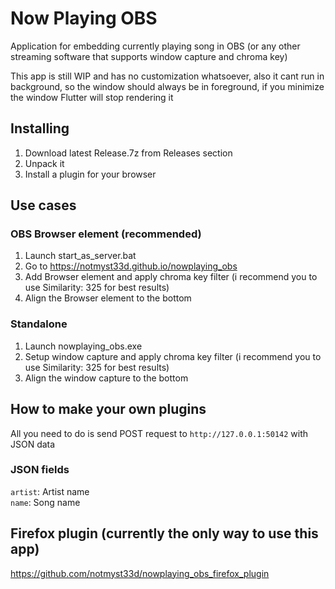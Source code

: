 # Now Playing OBS
Application for embedding currently playing song in OBS (or any other streaming software that supports window capture and chroma key)

This app is still WIP and has no customization whatsoever, also it cant run in background, so the window should always be in foreground, if you minimize the window Flutter will stop rendering it

## Installing
1. Download latest Release.7z from Releases section
2. Unpack it
3. Install a plugin for your browser

## Use cases
### OBS Browser element (recommended)
1. Launch start_as_server.bat
2. Go to https://notmyst33d.github.io/nowplaying_obs
3. Add Browser element and apply chroma key filter (i recommend you to use Similarity: 325 for best results)
4. Align the Browser element to the bottom

### Standalone
1. Launch nowplaying_obs.exe
2. Setup window capture and apply chroma key filter (i recommend you to use Similarity: 325 for best results)
3. Align the window capture to the bottom

## How to make your own plugins
All you need to do is send POST request to `http://127.0.0.1:50142` with JSON data

### JSON fields
`artist`: Artist name  
`name`: Song name

## Firefox plugin (currently the only way to use this app)
https://github.com/notmyst33d/nowplaying_obs_firefox_plugin
